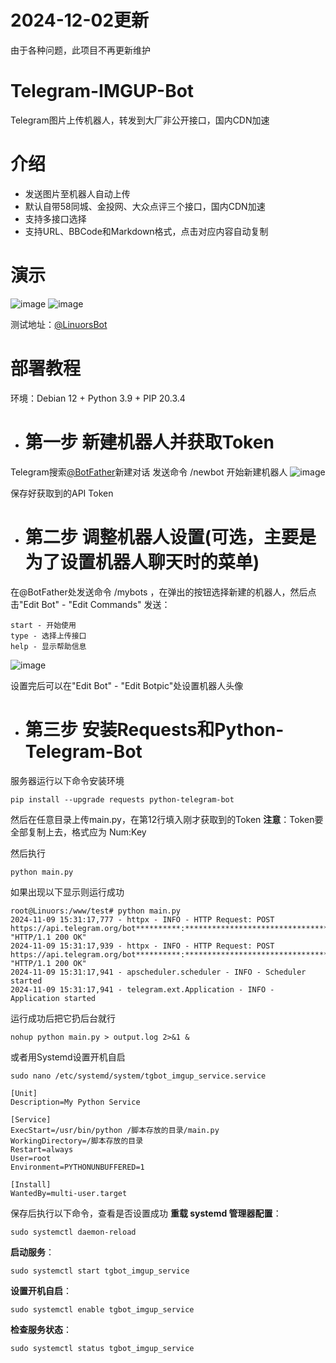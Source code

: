 # 2024-12-02更新
由于各种问题，此项目不再更新维护

# Telegram-IMGUP-Bot
Telegram图片上传机器人，转发到大厂非公开接口，国内CDN加速

# 介绍
- 发送图片至机器人自动上传
- 默认自带58同城、金投网、大众点评三个接口，国内CDN加速
- 支持多接口选择
- 支持URL、BBCode和Markdown格式，点击对应内容自动复制

# 演示
![image](https://image.p6y.cn/api/images/3bb94deec0f19a0de69e745d9536a842.jpg)
![image](https://image.p6y.cn/api/images/ead834cafcf6743c32a245e52a60a9d1.jpg)

测试地址：[@LinuorsBot](https://t.me/LinuorsBot)

# 部署教程
环境：Debian 12 + Python 3.9 + PIP 20.3.4

- # **第一步** 新建机器人并获取Token
Telegram搜索[@BotFather](https://t.me/BotFather)新建对话
发送命令 /newbot 开始新建机器人
![image](https://image.p6y.cn/api/images/4b9a8faac590c05cc26e32194b6e8545.jpg)

保存好获取到的API Token

- # **第二步** 调整机器人设置(可选，主要是为了设置机器人聊天时的菜单)
在@BotFather处发送命令 /mybots ，在弹出的按钮选择新建的机器人，然后点击"Edit Bot" - "Edit Commands"
发送：
```
start - 开始使用
type - 选择上传接口
help - 显示帮助信息
```
![image](https://image.p6y.cn/api/images/b4277be916b3ed35b5b67bfc548992cf.jpg)

设置完后可以在"Edit Bot" - "Edit Botpic"处设置机器人头像

- # **第三步** 安装Requests和Python-Telegram-Bot
服务器运行以下命令安装环境
```
pip install --upgrade requests python-telegram-bot
```
然后在任意目录上传main.py，在第12行填入刚才获取到的Token
**注意**：Token要全部复制上去，格式应为 Num:Key

然后执行
```
python main.py
```
如果出现以下显示则运行成功
```
root@Linuors:/www/test# python main.py
2024-11-09 15:31:17,777 - httpx - INFO - HTTP Request: POST https://api.telegram.org/bot**********:****************************************/getMe "HTTP/1.1 200 OK"
2024-11-09 15:31:17,939 - httpx - INFO - HTTP Request: POST https://api.telegram.org/bot**********:****************************************/deleteWebhook "HTTP/1.1 200 OK"
2024-11-09 15:31:17,941 - apscheduler.scheduler - INFO - Scheduler started
2024-11-09 15:31:17,941 - telegram.ext.Application - INFO - Application started
```
运行成功后把它扔后台就行
```
nohup python main.py > output.log 2>&1 &
```
或者用Systemd设置开机自启
```
sudo nano /etc/systemd/system/tgbot_imgup_service.service
```
```
[Unit]
Description=My Python Service

[Service]
ExecStart=/usr/bin/python /脚本存放的目录/main.py
WorkingDirectory=/脚本存放的目录
Restart=always
User=root
Environment=PYTHONUNBUFFERED=1

[Install]
WantedBy=multi-user.target
```
保存后执行以下命令，查看是否设置成功
**重载 systemd 管理器配置**：
```
sudo systemctl daemon-reload
```
**启动服务**：
```
sudo systemctl start tgbot_imgup_service
```
**设置开机自启**：
```
sudo systemctl enable tgbot_imgup_service
```
**检查服务状态**：
```
sudo systemctl status tgbot_imgup_service
```
